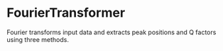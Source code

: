 FourierTransformer
==================

Fourier transforms input data and extracts peak positions and Q factors using three methods.